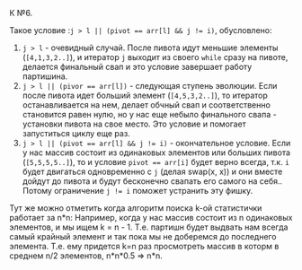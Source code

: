 К №6.

Такое условие :`j > l || (pivot == arr[l] && j != i)`, обусловлено:
1. `j > l` - очевидный случай. После пивота идут меньшие элементы (`[4,1,3,2..]`), и итератор `j` выходит из своего `while` сразу на пивоте, делается финальный свап и это условие завершает работу партишина.
2. `j > l || (pivor == arr[l])` - следующая ступень эволюции. Если после пивота идет больший элемент (`[4,5,3,2..]`), то итератор останавливается на нем, делает обчный свап и соответственно становится равен нулю, но у нас еще небыло финального свапа - установки пивота на свое место. Это условие и помогает запуститься циклу еще раз.
3. `j > l || (pivot == arr[l] && j != i)` - окончательное условие. Если у нас массив состоит из одинаковых элементов или больших пивота (`[5,5,5,5..]`), то и условие `pivot == arr[i]` будет верно всегда, т.к. `i` будет двигаться одновременно с `j` (делая swap(x, x)) и они вместе дойдут до пивота и будут бесконечно свапать его самого на себя.. Потому ограничение `j != i` поможет устранить эту фишку.

Тут же можно отметить когда алгоритм поиска k-ой статистички работает за n*n: 
Например, когда у нас массив состоит из n одинаковых элементов, и мы ищем k = n - 1. Т.е. партишн будет выдвать нам всегда самый крайный элемент и так пока мы не доберемся до последнего элемента. Т.е. ему придется k=n раз просмотреть массив в которм в среднем n/2 элементов, n\*n\*0.5 => n\*n.